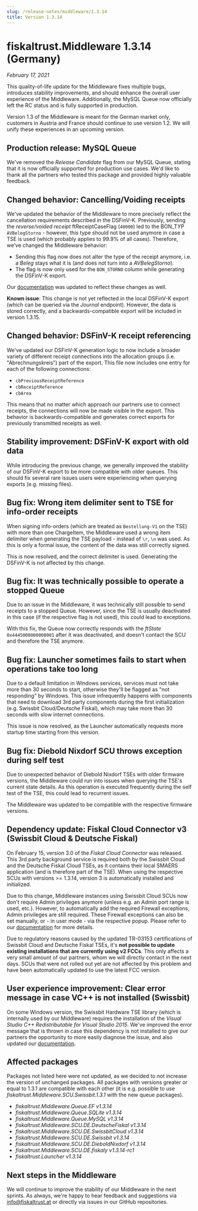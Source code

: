 ```yaml
---
slug: /release-notes/middleware/1.3.14
title: Version 1.3.14
---
```


# fiskaltrust.Middleware 1.3.14 (Germany)
_February 17, 2021_

This quality-of-life update for the Middleware fixes multiple bugs, introduces stability improvements, and should enhance the overall user experience of the Middleware. Additionally, the MySQL Queue now officially left the RC status and is fully supported in production.

<div class="alert alert--warning" role="alert">Version 1.3 of the Middleware is meant for the German market only, customers in Austria and France should continue to use version 1.2. We will unify these experiences in an upcoming version.</div>

## Production release: MySQL Queue
We've removed the _Release Candidate_ flag from our MySQL Queue, stating that it is now officially supported for production use cases. We'd like to thank all the partners who tested this package and provided highly valuable feedback.

## Changed behavior: Cancelling/Voiding receipts
We've updated the behavior of the Middleware to more precisely reflect the cancellation requirements described in the DSFinV-K. Previously, sending the _reverse/voided receipt_ ftReceiptCaseFlag (`40000`) led to the BON_TYP `AVBelegStorno` - however, this type should not be used anymore in case a TSE is used (which probably applies to 99.9% of all cases). Therefore, we've changed the Middleware behavior: 
- Sending this flag now does not alter the type of the receipt anymore, i.e. a _Beleg_ stays what it is (and does not turn into a _AVBelegStorno_). 
- The flag is now only used for the `BON_STORNO` column while generating the DSFinV-K export.

Our [documentation](https://docs.fiskaltrust.cloud/docs/poscreators/middleware-doc/germany/reference-tables/ftreceiptcase#ftreceiptcaseflag) was updated to reflect these changes as well.

**Known issue**: This change is not yet reflected in the local DSFinV-K export (which can be queried via the _Journal_ endpoint). However, the data is stored correctly, and a backwards-compatible export will be included in version 1.3.15.

## Changed behavior: DSFinV-K receipt referencing
We've updated our DSFinV-K generation logic to now include a broader variety of different receipt connections into the allocation groups (i.e. "Abrechnungskreis") part of the export. This file now includes one entry for each of the following connections:
- `cbPreviousReceiptReference`
- `cbReceiptReference`
- `cbArea`

This means that no matter which approach our partners use to connect receipts, the connections will now be made visible in the export. This behavior is backwards-compatible and generates correct exports for previously transmitted receipts as well.

## Stability improvement: DSFinV-K export with old data
While introducing the previous change, we generally improved the stability of our DSFinV-K export to be more compatible with older queues. This should fix several rare issues users were experiencing when querying exports (e.g. missing files).

## Bug fix: Wrong item delimiter sent to TSE for info-order receipts
When signing info-orders (which are treated as `Bestellung-V1` on the TSE) with more than one ChargeItem, the Middleware used a wrong item delimiter when generating the TSE payload - instead of `\r`, `\n` was used. As this is only a formal issue, the content of the data was still correctly signed.

This is now resolved, and the correct delimiter is used. Generating the DSFinV-K is not affected by this change.

## Bug fix: It was technically possible to operate a stopped Queue
Due to an issue in the Middleware, it was technically still possible to send receipts to a stopped Queue. However, since the TSE is usually deactivated in this case (if the respective flag is not used), this could lead to exceptions.

With this fix, the Queue now correctly responds with the _ftState_ `0x4445000000000001` after it was deactivated, and doesn't contact the SCU and therefore the TSE anymore.

## Bug fix: Launcher sometimes fails to start when operations take too long
Due to a default limitation in Windows services, services must not take more than 30 seconds to start, otherwise they'll be flagged as "not responding" by Windows. This issue infrequently happens with components that need to download 3rd party components during the first initialization (e.g. Swissbit Cloud/Deutsche Fiskal), which may take more than 30 seconds with slow internet connections.

This issue is now resolved, as the Launcher automatically requests more startup time starting from this version.

## Bug fix: Diebold Nixdorf SCU throws exception during self test
Due to unexpected behavior of Diebold Nixdorf TSEs with older firmware versions, the Middleware could run into issues when querying the TSE's current state details. As this operation is executed frequently during the self test of the TSE, this could lead to recurrent issues.

The Middleware was updated to be compatible with the respective firmware versions.

## Dependency update: Fiskal Cloud Connector v3 (Swissbit Cloud & Deutsche Fiskal)
On February 15, version 3.0 of the _Fiskal Cloud Connector_ was released. This 3rd party background service is required both by the Swissbit Cloud and the Deutsche Fiskal Cloud TSEs, as it contains their local SMAERS application (and is therefore part of the TSE). When using the respective SCUs with versions >= 1.3.14, version 3 is automatically installed and initialized.

Due to this change, Middleware instances using Swissbit Cloud SCUs now don't require Admin privileges anymore (unless e.g. an Admin port range is used, etc.). However, to automatically add the required Firewall exceptions, Admin privileges are still required. These Firewall exceptions can also be set manually, or - in user mode - via the respective popup. Please refer to our [documentation](https://docs.fiskaltrust.cloud/docs/product-description/germany/products-and-services/caas/features/basics/tse/swissbit-cloud) for more details.

<div class="alert alert--warning" role="alert">Due to regulatory reasons caused by the updated TR-03153 certifications of Swissbit Cloud and Deutsche Fiskal TSEs, it's <b>not possible to update existing installations that are currently using v2 FCCs</b>. This only affects a very small amount of our partners, whom we will directly contact in the next days. SCUs that were not rolled out yet are not affected by this problem and have been automatically updated to use the latest FCC version.</div>

## User experience improvement: Clear error message in case VC++ is not installed (Swissbit)
On some Windows version, the Swissbit Hardware TSE library (which is internally used by our Middleware) requires the installation of the _Visual Studio C++ Redistributable for Visual Studio 2015_. We've improved the error message that is thrown in case this dependency is not installed to give our partners the opportunity to more easily diagnose the issue, and also updated our [documentation](https://docs.fiskaltrust.cloud/docs/product-description/germany/products-and-services/caas/features/basics/tse/swissbit#troubleshooting).

## Affected packages
Packages not listed here were not updated, as we decided to not increase the version of unchanged packages. All packages with versions greater or equal to 1.3.1 are compatible with each other (it is e.g. possible to use _fiskaltrust.Middleware.SCU.Swissbit.1.3.1_ with the new queue packages).

- _fiskaltrust.Middleware.Queue.EF v1.3.14_
- _fiskaltrust.Middleware.Queue.SQLite v1.3.14_
- _fiskaltrust.Middleware.Queue.MySQL v1.3.14_
- _fiskaltrust.Middleware.SCU.DE.DeutscheFiskal v1.3.14_
- _fiskaltrust.Middleware.SCU.DE.SwissbitCloud v1.3.14_
- _fiskaltrust.Middleware.SCU.DE.Swissbit v1.3.14_
- _fiskaltrust.Middleware.SCU.DE.DieboldNixdorf v1.3.14_
- _fiskaltrust.Middleware.SCU.DE.fiskaly v1.3.14-rc1_
- _fiskaltrust.Launcher v1.3.14_

## Next steps in the Middleware
We will continue to improve the stability of our Middleware in the next sprints. As always, we're happy to hear feedback and suggestions via [info@fiskaltrust.at](mailto:info@fiskaltrust.at) or directly via issues in our GitHub repositories.
